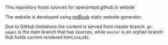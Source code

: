 This repository hosts sources for opensmtpd.github.io webste

The website is developed using [mdBook](https://github.com/rust-lang/mdBook) 
static website generator.

Due to GitHub limitations the content is served from master branch.
`gh-pages` is the main branch that has sources, while `master` is an orphan branch
that holds current rendered html,css,etc.
